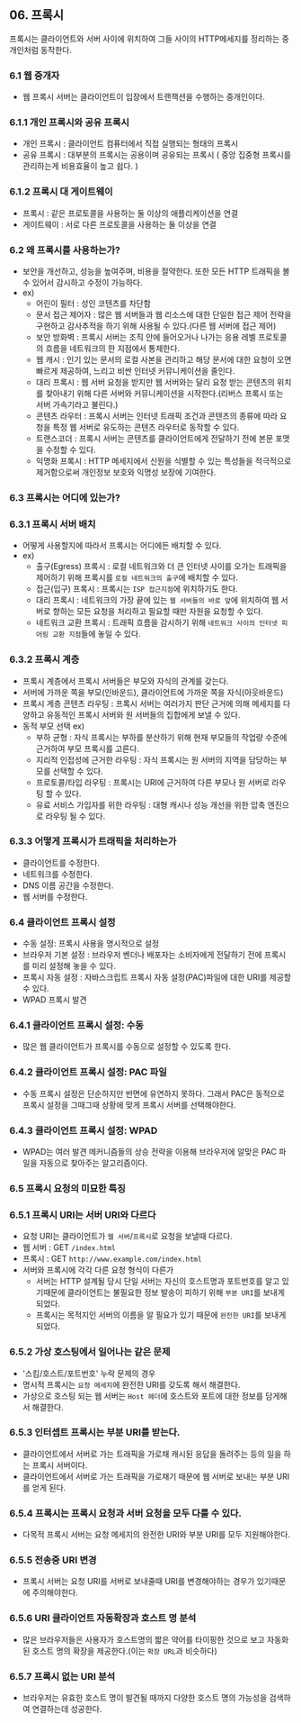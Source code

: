 ## 06. 프록시  
  프록시는 클라이언트와 서버 사이에 위치하여 그들 사이의 HTTP메세지를 정리하는 중개인처럼 동작한다.
### 6.1 웹 중개자
  - 웹 프록시 서버는 클라이언트이 입장에서 트랜잭션을 수행하는 중개인이다.
### 6.1.1 개인 프록시와 공유 프록시
  - 개인 프록시 : 클라이언트 컴퓨터에서 직접 실행되는 형태의 프록시 
  - 공유 프록시 : 대부분의 프록시는 공용이며 공유되는 프록시 ( 중앙 집중형 프록시를 관리하는게 비용효율이 높고 쉽다. )
### 6.1.2 프록시 대 게이트웨이
  - 프록시 : 같은 프로토콜을 사용하는 둘 이상의 애플리케이션을 연결
  - 게이트웨이 : 서로 다른 프로토콜을 사용하는 둘 이상을 연결
### 6.2 왜 프록시를 사용하는가?
  - 보안을 개선하고, 성능을 높여주며, 비용을 절약한다. 또한 모든 HTTP 트래픽을 볼 수 있어서 감시하고 수정이 가능하다.
  - ex)
    - 어린이 필터 : 성인 코텐츠를 차단함
    - 문서 접근 제어자 : 많은 웹 서버들과 웹 리소스에 대한 단일한 접근 제어 전략을 구현하고 감사추적을 하기 위해 사용될 수 있다.(다른 웹 서버에 접근 제어)
    - 보안 방화벽 : 프록시 서버는 조직 안에 들어오거나 나가는 응용 레벨 프로토콜의 흐름을 네트워크의 한 지점에서 통제한다.
    - 웹 캐시 : 인기 있는 문서의 로컬 사본을 관리하고 해당 문서에 대한 요청이 오면 빠르게 제공하여, 느리고 비싼 인터넷 커뮤니케이션을 줄인다.
    - 대리 프록시 : 웹 서버 요청을 받지만 웹 서버와는 달리 요청 받는 콘텐츠의 위치를 찾아내기 위해 다른 서버와 커뮤니케이션을 시작한다.(리버스 프록시 또는 서버 가속기라고 불린다.)
    - 콘텐츠 라우터 : 프록시 서버는 인터넷 트래픽 조건과 콘텐츠의 종류에 따라 요청을 특정 웹 서버로 유도하는 콘텐츠 라우터로 동작할 수 있다.
    - 트랜스코더 : 프록시 서버는 콘텐츠를 클라이언트에게 전달하기 전에 본문 포맷을 수정할 수 있다.
    - 익명화 프록시 : HTTP 메세지에서 신원을 식별할 수 있는 특성들을 적극적으로 제거함으로써 개인정보 보호와 익명성 보장에 기여한다.
### 6.3 프록시는 어디에 있는가?  
### 6.3.1 프록시 서버 배치
  - 어떻게 사용할지에 따라서 프록시는 어디에든 배치할 수 있다.
  - ex)
    - 출구(Egress) 프록시 : 로컬 네트워크와 더 큰 인터넷 사이를 오가는 트래픽을 제어하기 위해 프록시를 `로컬 네트워크의 출구`에 배치할 수 있다.
    - 접근(입구) 프록시 : 프록시는 `ISP 접근지점`에 위치하기도 한다.
    - 대리 프록시 : 네트워크의 가장 끝에 있는 `웹 서버들의 바로 앞`에 위치하여 웹 서버로 향하는 모든 요청을 처리하고 필요할 때만 자원을 요청할 수 있다. 
    - 네트워크 교환 프록시 : 트래픽 흐름을 감시하기 위해 `네트워크 사이의 인터넷 피어링 교환 지점`들에 놓일 수 있다.
### 6.3.2 프록시 계층
  - 프록시 계층에서 프록시 서버들은 부모와 자식의 관계를 갖는다.
  - 서버에 가까운 쪽을 부모(인바운드), 클라이언트에 가까운 쪽을 자식(아웃바운드)
  - 프록시 계층 콘텐츠 라우팅 : 프록시 서버는 여러가지 판단 근거에 의해 메세지를 다양하고 유동적인 프록시 서버와 원 서버들의 집합에게 보낼 수 있다.
  - 동적 부모 선택 ex)
    - 부하 균형 : 자식 프록시는 부하를 분산하기 위해 현재 부모들의 작업량 수준에 근거하여 부모 프록시를 고른다.
    - 지리적 인접성에 근거한 라우팅 : 자식 프록시는 원 서버의 지역을 담당하는 부모를 선택할 수 있다.
    - 프로토콜/타입 라우팅 : 프록시는 URI에 근거하여 다른 부모나 원 서버로 라우팅 할 수 있다.
    - 유료 서비스 가입자를 위한 라우팅 : 대형 캐시나 성능 개선을 위한 압축 엔진으로 라우팅 될 수 있다.
### 6.3.3 어떻게 프록시가 트래픽을 처리하는가
  - 클라이언트를 수정한다.
  - 네트워크를 수정한다. 
  - DNS 이름 공간을 수정한다.
  - 웹 서버를 수정한다.
### 6.4 클라이언트 프록시 설정
  - 수동 설정: 프록시 사용을 명시적으로 설정
  - 브라우저 기본 설정 : 브라우저 벤더나 배포자는 소비자에게 전달하기 전에 프록시를 미리 설정해 놓을 수 있다.
  - 프록시 자동 설정 : 자바스크립트 프록시 자동 설정(PAC)파일에 대한 URI를 제공할 수 있다.
  - WPAD 프록시 발견
### 6.4.1 클라이언트 프록시 설정: 수동
  - 많은 웹 클라이언트가 프록시를 수동으로 설정할 수 있도록 한다.
### 6.4.2 클라이언트 프록시 설정: PAC 파일
  - 수동 프록시 설정은 단순하지만 반면에 유연하지 못하다. 그래서 PAC은 동적으로 프록시 설정을 그때그때 상황에 맞게 프록시 서버를 선택해야한다.
### 6.4.3 클라이언트 프록시 설정: WPAD
  - WPAD는 여러 발견 메커니즘들의 상승 전략을 이용해 브라우저에 알맞은 PAC 파일을 자동으로 찾아주는 알고리즘이다.
### 6.5 프록시 요청의 미묘한 특징
### 6.5.1 프록시 URI는 서버 URI와 다르다
  - 요청 URI는 클라이언트가 `웹 서버`/`프록시`로 요청을 보낼때 다르다.
  - 웹 서버 : GET `/index.html`
  - 프록시 : GET `http://www.example.com/index.html`
  - 서버와 프록시에 각각 다른 요청 형식이 다른가 
    - 서버는 HTTP 설계될 당시 단일 서버는 자신의 호스트명과 포트번호를 알고 있기때문에 클라이언트는 불필요한 정보 발송이 피하기 위해 `부분 URI`를 보내게 되었다.
    - 프록시는 목적지인 서버의 이름을 알 필요가 있기 때문에 `완전한 URI`를 보내게 되었다.
### 6.5.2 가상 호스팅에서 일어나는 같은 문제
  - '스킴/호스트/포트번호' 누락 문제의 경우
  - 명시적 프록시는 `요청 메세지`에 완전한 URI를 갖도록 해서 해결한다.
  - 가상으로 호스팅 되는 웹 서버는 `Host 헤더`에 호스트와 포트에 대한 정보를 담게해서 해결한다.
### 6.5.3 인터셉트 프록시는 부분 URI를 받는다.
  - 클라이언트에서 서버로 가는 트래픽을 가로채 캐시된 응답을 돌려주는 등의 일을 하는 프록시 서버이다.
  - 클라이언트에서 서버로 가는 트래픽을 가로채기 때문에 웹 서버로 보내는 부분 URI를 얻게 된다.
### 6.5.4 프록시는 프록시 요청과 서버 요청을 모두 다룰 수 있다.
  - 다목적 프록시 서버는 요청 메세지의 완전한 URI와 부분 URI를 모두 지원해야한다.
### 6.5.5 전송중 URI 변경
  - 프록시 서버는 요청 URI를 서버로 보내줄때 URI를 변경해야하는 경우가 있기때문에 주의해야한다.
### 6.5.6 URI 클라이언트 자동확장과 호스트 명 분석
  - 많은 브라우저들은 사용자가 호스트명의 짧은 약어를 타이핑한 것으로 보고 자동화된 호스트 명의 확장을 제공한다.(이는 `확장 URL`과 비슷하다)
### 6.5.7 프록시 없는 URI 분석
  - 브라우저는 유효한 호스트 명이 발견될 때까지 다양한 호스트 명의 가능성을 검색하여 연결하는데 성공한다.
